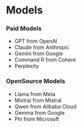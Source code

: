# Models

### Paid Models
- GPT from OpenAI
- Claude from Anthropic
- Gemini from Google
- Command R from Cohere
- Perplexity

### OpenSource Models
- Llama from Meta
- Mixtral from Mistral
- Qwen from Alibaba Cloud
- Gemma from Google
- Phi from Microsoft
